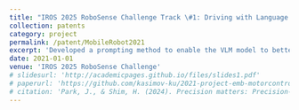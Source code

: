 ```yaml
---
title: "IROS 2025 RoboSense Challenge Track \#1: Driving with Language."
collection: patents
category: project
permalink: /patent/MobileRobot2021
excerpt: 'Developed a prompting method to enable the VLM model to better understand driving scenes. Achieved a final 5th-place record'
date: 2021-01-01
venue: 'IROS 2025 RoboSense Challenge'
# slidesurl: 'http://academicpages.github.io/files/slides1.pdf'
# paperurl: 'https://github.com/kasimov-ku/2021-project-emb-motorcontrol'
# citation: 'Park, J., & Shim, H. (2024). Precision matters: Precision-aware ensemble for weakly supervised semantic segmentation. AAAI Workshop.'
---
```


<!-- The contents above will be part of a list of publications, if the user clicks the link for the publication than the contents of section will be rendered as a full page, allowing you to provide more information about the paper for the reader. When publications are displayed as a single page, the contents of the above "citation" field will automatically be included below this section in a smaller font. -->